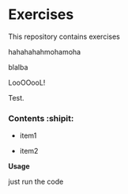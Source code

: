 # Exercises


This repository contains exercises

hahahahahmohamoha

blalba

LooOOooL!

Test.

### Contents :shipit:

- item1

- item2

**Usage**

just run the code
